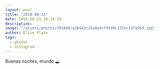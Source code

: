 ```yaml
---
layout: post
title: "2016-08-21"
date: 2016-08-21 16:14:19
description: 
image: "/assets/photos/201608/a3b442c25e8a4cf4599c1f7ec237a95d.jpg"
author: Elise Plain
tags: 
  - photos
  - instagram
---
```


Buenas noches, mundo 🕳
<p></p>

